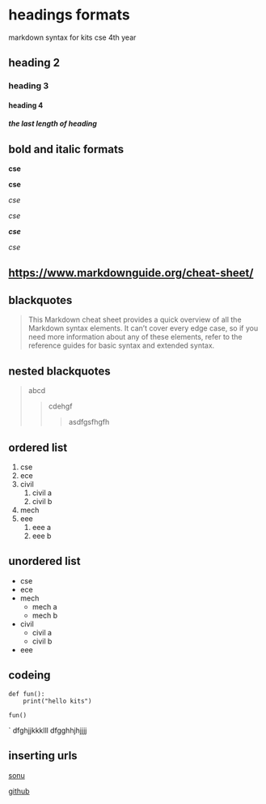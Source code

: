 # headings formats
markdown syntax for kits cse 4th year
## heading 2
### heading 3
#### heading 4
##### the last length of heading
## bold and italic formats
**cse**

__cse__

*cse*

_cse_

_**cse**_

_*cse*_
## https://www.markdownguide.org/cheat-sheet/
## blackquotes
> This Markdown cheat sheet provides a quick overview of all the Markdown syntax elements. It can’t cover every edge case, so if you need more information about any of these elements, refer to the reference guides for basic syntax and extended syntax.
## nested blackquotes
> abcd
>> cdehgf
>>> asdfgsfhgfh
## ordered list
1. cse
2. ece
3. civil
    1. civil a
    2. civil b
4. mech
5. eee
    1. eee a
    2. eee b
## unordered list
-  cse
-  ece
-  mech
    *  mech a
    *  mech b
-  civil
    *  civil a
    *  civil b
-  eee
## codeing

```
def fun():
    print("hello kits")
````
```
fun()
```
`
dfghjjkkklll
dfgghhjhjjjj
## inserting urls
[sonu](https://www.markdownguide.org/cheat-sheet/)

[github](https://github.com/shaiksonalisha/day2markdown/tree-save/main/README.md)
           
            
  
